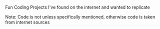 Fun Coding Projects I've found on the internet and wanted to replicate

Note: Code is not unless specifically mentioned, otherwise code is taken from internet sources
